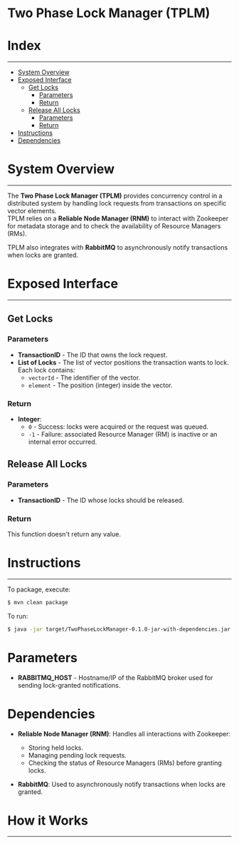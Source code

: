 # Two Phase Lock Manager (TPLM)

# Index

___

* [System Overview](#system-overview)
* [Exposed Interface](#exposed-interface)
    * [Get Locks](#get-locks)
        * [Parameters](#parameters)
        * [Return](#return)
    * [Release All Locks](#release-all-locks)
        * [Parameters](#parameters-1)
        * [Return](#return-1)
* [Instructions](#instructions)
* [Dependencies](#dependencies)

# System Overview

___
The **Two Phase Lock Manager (TPLM)** provides concurrency control in a distributed system by handling lock requests
from transactions on specific vector elements.  
TPLM relies on a **Reliable Node Manager (RNM)** to interact with Zookeeper for metadata storage and to check the
availability of Resource Managers (RMs).

TPLM also integrates with **RabbitMQ** to asynchronously notify transactions when locks are granted.

# Exposed Interface

___

## Get Locks

### Parameters

* **TransactionID** - The ID that owns the lock request.
* **List of Locks** - The list of vector positions the transaction wants to lock. Each lock contains:
    * `vectorId` - The identifier of the vector.
    * `element` - The position (integer) inside the vector.

### Return

* **Integer**:
    * `0` - Success: locks were acquired or the request was queued.
    * `-1` - Failure: associated Resource Manager (RM) is inactive or an internal error occurred.

## Release All Locks

### Parameters

* **TransactionID** - The ID whose locks should be released.

### Return

This function doesn't return any value.

# Instructions

___
To package, execute:

```bash
$ mvn clean package
```

To run:

```bash
$ java -jar target/TwoPhaseLockManager-0.1.0-jar-with-dependencies.jar <RABBITMQ_HOST>
```

# Parameters

* **RABBITMQ_HOST** - Hostname/IP of the RabbitMQ broker used for sending lock-granted notifications.

# Dependencies

* **Reliable Node Manager (RNM)**: Handles all interactions with Zookeeper:
    * Storing held locks.
    * Managing pending lock requests.
    * Checking the status of Resource Managers (RMs) before granting locks.

* **RabbitMQ**: Used to asynchronously notify transactions when locks are granted.

# How it Works
___
